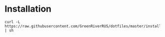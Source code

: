 # Installation

    curl -L https://raw.githubusercontent.com/GreenRiverRUS/dotfiles/master/install.sh | sh
